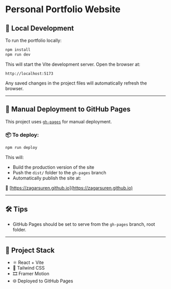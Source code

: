 # Personal Portfolio Website


## 🚀 Local Development

To run the portfolio locally:

```bash
npm install
npm run dev
```

This will start the Vite development server. Open the browser at:

```
http://localhost:5173
```

Any saved changes in the project files will automatically refresh the browser.

---

## 🚢 Manual Deployment to GitHub Pages

This project uses [`gh-pages`](https://www.npmjs.com/package/gh-pages) for manual deployment.


### 📦 To deploy:

```bash
npm run deploy
```

This will:

* Build the production version of the site
* Push the `dist/` folder to the `gh-pages` branch
* Automatically publish the site at:

🔗 [https://zagarsuren.github.io](https://zagarsuren.github.io)

---

## 🛠 Tips
* GitHub Pages should be set to serve from the `gh-pages` branch, root folder.

---

## 📁 Project Stack

* ⚛️ React + Vite
* 🎨 Tailwind CSS
* 🎞 Framer Motion
* 🌐 Deployed to GitHub Pages